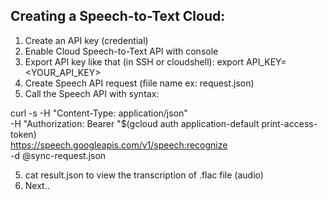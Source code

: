 Creating a Speech-to-Text Cloud:
--------------------------------
1. Create an API key (credential)
2. Enable Cloud Speech-to-Text API with console
2. Export API key like that (in SSH or cloudshell): export API_KEY=<YOUR_API_KEY>
3. Create Speech API request (fiile name ex: request.json)
4. Call the Speech API with syntax:

curl -s -H "Content-Type: application/json" \
    -H "Authorization: Bearer "$(gcloud auth application-default print-access-token) \
    https://speech.googleapis.com/v1/speech:recognize \
    -d @sync-request.json

5. cat result.json to view the transcription of .flac file (audio)
6. Next..